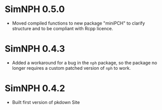# SimNPH 0.5.0

* Moved compiled functions to new package "miniPCH" to clarify structure and to
  be compliant with Rcpp licence. 

# SimNPH 0.4.3

* Added a workaround for a bug in the `nph` package, so the package no longer
  requires a custom patched version of `nph` to work.

# SimNPH 0.4.2

* Built first version of pkdown Site
